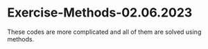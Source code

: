 # Exercise-Methods-02.06.2023
These codes are more complicated and all of them are solved using methods.
